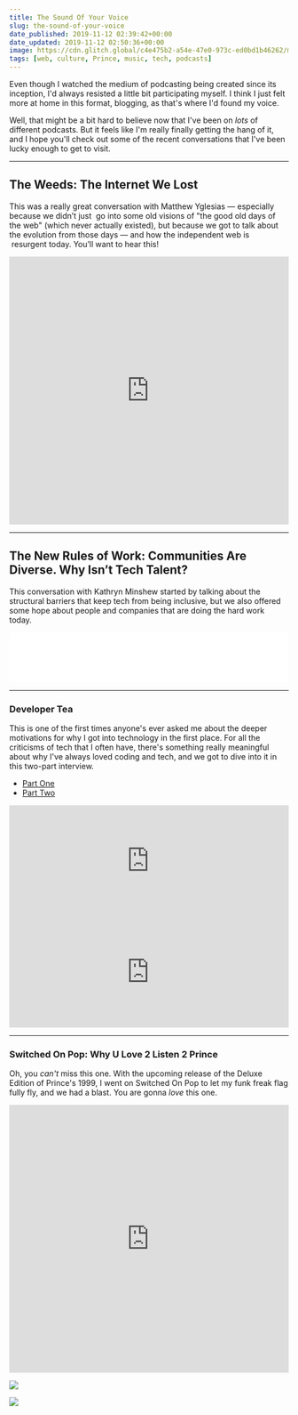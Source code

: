 ```yaml
---
title: The Sound Of Your Voice
slug: the-sound-of-your-voice
date_published: 2019-11-12 02:39:42+00:00
date_updated: 2019-11-12 02:50:36+00:00
image: https://cdn.glitch.global/c4e475b2-a54e-47e0-973c-ed0bd1b46262/mixing-board.jpeg?v=1669585118919
tags: [web, culture, Prince, music, tech, podcasts]
---
```

Even though I watched the medium of podcasting being created since its inception, I'd always resisted a little bit participating myself. I think I just felt more at home in this format, blogging, as that's where I'd found my voice.

Well, that might be a bit hard to believe now that I've been on *lots* of different podcasts. But it feels like I'm really finally getting the hang of it, and I hope you'll check out some of the recent conversations that I've been lucky enough to get to visit.

---

## The Weeds: The Internet We Lost

This was a really great conversation with Matthew Yglesias — especially because we didn’t just  go into some old visions of "the good old days of the web" (which never actually existed), but because we got to talk about the evolution from those days — and how the independent web is  resurgent today. You’ll want to hear this!

<iframe frameBorder="0" height="482" scrolling="no" src="https://playlist.megaphone.fm/?p=VMP8285661197"
width="100%"></iframe>

---

## The New Rules of Work: Communities Are Diverse. Why Isn’t Tech Talent? 

This conversation with Kathryn Minshew started by talking about the structural barriers that keep tech from being inclusive, but we also offered some hope about people and companies that are doing the hard work today.

<iframe style="border: none" src="//html5-player.libsyn.com/embed/episode/id/11877581/height/90/theme/custom/thumbnail/yes/direction/forward/render-playlist/no/custom-color/000000/" height="90" width="100%" scrolling="no"  allowfullscreen webkitallowfullscreen mozallowfullscreen oallowfullscreen msallowfullscreen></iframe>

---

### Developer Tea

This is one of the first times anyone's ever asked me about the deeper motivations for why I got into technology in the first place. For all the criticisms of tech that I often have, there's something really meaningful about why I've always loved coding and tech, and we got to dive into it in this two-part interview.

- [Part One](https://spec.fm/podcasts/developer-tea/311404)
- [Part Two](https://spec.fm/podcasts/developer-tea/311462)

<iframe frameborder="0" height="200px" scrolling="no" seamless="" src="https://player.simplecast.com/92315ac7-c980-47ef-8b02-162ce4760215?dark=false" width="100%" data-cy="latest-episode"></iframe>

<iframe frameborder="0" height="200px" scrolling="no" seamless="" src="https://player.simplecast.com/a60d2d2b-7153-4a0e-97d2-82fbdca19150?dark=false" width="100%" data-cy="latest-episode"></iframe>

---

### Switched On Pop: Why U Love 2 Listen 2 Prince

Oh, you *can't* miss this one. With the upcoming release of the Deluxe Edition of Prince's 1999, I went on Switched On Pop to let my funk freak flag fully fly, and we had a blast. You are gonna *love* this one.

<iframe frameBorder="0" height="482" scrolling="no" src="https://playlist.megaphone.fm/?e=VMP4104412267"
width="100%"></iframe>

<a href="https://www.amazon.com/1999-Super-Deluxe-5CD-1DVD/dp/B07XKW23LD/ref=as_li_ss_il?crid=34LPASTZIGG45&keywords=prince+1999+super+deluxe&qid=1573508288&sprefix=prince+1999+s,aps,147&sr=8-1&linkCode=li3&tag=2020-20&linkId=7a605f6db9060b9bf8c391fd4b0b78cf&language=en_US" target="_blank"><img border="0" src="//ws-na.amazon-adsystem.com/widgets/q?_encoding=UTF8&ASIN=B07XKW23LD&Format=_SL1000_&ID=AsinImage&MarketPlace=US&ServiceVersion=20070822&WS=1&tag=2020-20&language=en_US" ></a><img src="https://ir-na.amazon-adsystem.com/e/ir?t=2020-20&language=en_US&l=li3&o=1&a=B07XKW23LD" width="1" height="1" border="0" alt="" style="border:none !important; margin:0px !important;" />

![](https://ir-na.amazon-adsystem.com/e/ir?t=2020-20&amp;language=en_US&amp;l=li3&amp;o=1&amp;a=B07XKW23LD)
